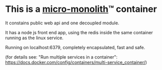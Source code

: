 # This is a [micro-monolith](https://dbj.org/micro-monolith/)&trade; container

It constains public web api and one decoupled module.

It has a node js front end app, using the redis inside the same container running as the linux service.

 Running on localhost:6379, completely encapsulated, fast and safe.

(for details see: "Run multiple services in a container": https://docs.docker.com/config/containers/multi-service_container/)